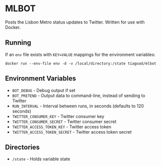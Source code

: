 # MLBOT

Posts the Lisbon Metro status updates to Twitter.
Written for use with Docker.

## Running
If an `env` file exists with `KEY=VALUE` mappings for the environment variables:

    docker run --env-file env -d -v /local/directory:/state tiagoad/mlbot

## Environment Variables

* `BOT_DEBUG` - Debug output if set
* `BOT_PRETEND` - Output data to command-line, instead of sending to Twitter
* `RUN_INTERVAL` - Interval between runs, in seconds (defaults to 120 seconds)
* `TWITTER_CONSUMER_KEY` - Twitter consumer key
* `TWITTER_CONSUMER_SECRET` - Twitter consumer secret
* `TWITTER_ACCESS_TOKEN_KEY` - Twitter access token
* `TWITTER_ACCESS_TOKEN_SECRET` - Twitter access token secret

## Directories

* `/state` - Holds variable state
